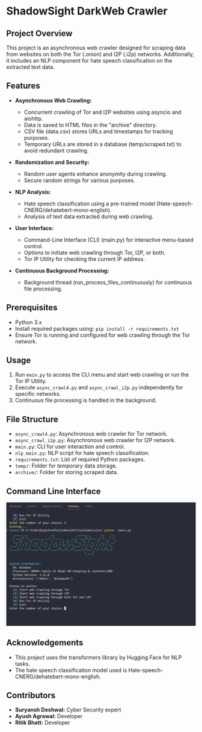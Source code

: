 # ShadowSight DarkWeb Crawler

## Project Overview
This project is an asynchronous web crawler designed for scraping data from websites on both the Tor (.onion) and I2P (.i2p) networks. Additionally, it includes an NLP component for hate speech classification on the extracted text data.

## Features
- **Asynchronous Web Crawling:**
  - Concurrent crawling of Tor and I2P websites using asyncio and aiohttp.
  - Data is saved to HTML files in the "archive" directory.
  - CSV file (data.csv) stores URLs and timestamps for tracking purposes.
  - Temporary URLs are stored in a database (temp/scraped.txt) to avoid redundant crawling.

- **Randomization and Security:**
  - Random user agents enhance anonymity during crawling.
  - Secure random strings for various purposes.

- **NLP Analysis:**
  - Hate speech classification using a pre-trained model (Hate-speech-CNERG/dehatebert-mono-english).
  - Analysis of text data extracted during web crawling.

- **User Interface:**
  - Command-Line Interface (CLI) (main.py) for interactive menu-based control.
  - Options to initiate web crawling through Tor, I2P, or both.
  - Tor IP Utility for checking the current IP address.
  
- **Continuous Background Processing:**
  - Background thread (run_process_files_continuously) for continuous file processing.

## Prerequisites
- Python 3.x
- Install required packages using: `pip install -r requirements.txt`
- Ensure Tor is running and configured for web crawling through the Tor network.

## Usage
1. Run `main.py` to access the CLI menu and start web crawling or run the Tor IP Utility.
2. Execute `async_crawl4.py` and `async_crawl_i2p.py` independently for specific networks.
3. Continuous file processing is handled in the background.

## File Structure
- `async_crawl4.py`: Asynchronous web crawler for Tor network.
- `async_crawl_i2p.py`: Asynchronous web crawler for I2P network.
- `main.py`: CLI for user interaction and control.
- `nlp_main.py`: NLP script for hate speech classification.
- `requirements.txt`: List of required Python packages.
- `temp/`: Folder for temporary data storage.
- `archive/`: Folder for storing scraped data.

## Command Line Interface
![Command Line Interface](./CLI_Interface.png)

## Acknowledgements
- This project uses the transformers library by Hugging Face for NLP tasks.
- The hate speech classification model used is Hate-speech-CNERG/dehatebert-mono-english.

## Contributors
- **Suryansh Deshwal:** Cyber Security expert
- **Ayush Agrawal:** Developer
- **Ritik Bhatt:** Developer



